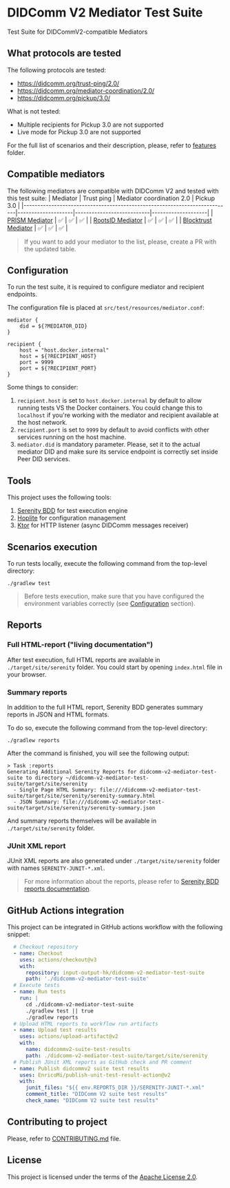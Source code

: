 # DIDComm V2 Mediator Test Suite

Test Suite for DIDCommV2-compatible Mediators

## What protocols are tested

The following protocols are tested:
* https://didcomm.org/trust-ping/2.0/
* https://didcomm.org/mediator-coordination/2.0/
* https://didcomm.org/pickup/3.0/

What is not tested:
* Multiple recipients for Pickup 3.0 are not supported
* Live mode for Pickup 3.0 are not supported

For the full list of scenarios and their description, please, refer to [features](./src/test/resources/features) folder.

## Compatible mediators

The following mediators are compatible with DIDComm V2 and tested with this test suite:
| Mediator                                                                  | Trust ping         | Mediator coordination 2.0 | Pickup 3.0         |
|---------------------------------------------------------------------------|--------------------|---------------------------|--------------------|
| [PRISM Mediator](https://github.com/input-output-hk/atala-prism-mediator) | :white_check_mark: | :white_check_mark:        | :white_check_mark: |
| [RootsID Mediator](https://github.com/roots-id/didcomm-mediator)          | :white_check_mark: | :white_check_mark:        | :white_check_mark: |
| [Blocktrust Mediator](https://github.com/bsandmann/blocktrust.Mediator)   | :white_check_mark: | :white_check_mark:        | :white_check_mark: |

> If you want to add your mediator to the list, please, create a PR with the updated table.

## Configuration

To run the test suite, it is required to configure mediator and recipient endpoints.

The configuration file is placed at `src/test/resources/mediator.conf`:

```text
mediator {
    did = ${?MEDIATOR_DID}
}

recipient {
    host = "host.docker.internal"
    host = ${?RECIPIENT_HOST}
    port = 9999
    port = ${?RECIPIENT_PORT}
}
```

Some things to consider:

1. `recipient.host` is set to `host.docker.internal` by default to allow running tests VS the Docker containers.
You could change this to `localhost` if you're working with the mediator and recipient available at the host network.
2. `recipient.port` is set to `9999` by default to avoid conflicts with other services running on the host machine.
3. `mediator.did` is mandatory parameter. Please, set it to the actual mediator DID and make sure its service endpoint is correctly set inside Peer DID services.

## Tools

This project uses the following tools:

1. [Serenity BDD](https://serenity-bdd.github.io/) for test execution engine
2. [Hoplite](https://github.com/sksamuel/hoplite) for configuration management
3. [Ktor](https://ktor.io/) for HTTP listener (async DIDComm messages receiver)


## Scenarios execution

To run tests locally, execute the following command from the top-level directory:

```shell
./gradlew test
```

> Before tests execution, make sure that you have configured
> the environment variables correctly (see [Configuration](#configuration) section).

## Reports

### Full HTML-report ("living documentation")

After test execution, full HTML reports are available in `./target/site/serenity` folder.
You could start by opening `index.html` file in your browser.

### Summary reports

In addition to the full HTML report, Serenity BDD generates summary reports in JSON and HTML formats.

To do so, execute the following command from the top-level directory:

```shell
./gradlew reports
```

After the command is finished, you will see the following output:
```text
> Task :reports
Generating Additional Serenity Reports for didcomm-v2-mediator-test-suite to directory ~/didcomm-v2-mediator-test-suite/target/site/serenity
  - Single Page HTML Summary: file:///didcomm-v2-mediator-test-suite/target/site/serenity/serenity-summary.html
  - JSON Summary: file:///didcomm-v2-mediator-test-suite/target/site/serenity/serenity-summary.json
```

And summary reports themselves will be available in `./target/site/serenity` folder.

### JUnit XML report

JUnit XML reports are also generated under `./target/site/serenity` folder with names `SERENITY-JUNIT-*.xml`.

> For more information about the reports, please refer to [Serenity BDD reports documentation](https://serenity-bdd.github.io/docs/reporting/the_serenity_reports).

## GitHub Actions integration

This project can be integrated in GitHub actions workflow with the following snippet:
```yaml
  # Checkout repository
  - name: Checkout
    uses: actions/checkout@v3
    with:
      repository: input-output-hk/didcomm-v2-mediator-test-suite
      path: './didcomm-v2-mediator-test-suite'
  # Execute tests
  - name: Run tests
    run: |
      cd ./didcomm-v2-mediator-test-suite
      ./gradlew test || true
      ./gradlew reports
  # Upload HTML reports to workflow run artifacts
  - name: Upload test results
    uses: actions/upload-artifact@v2
    with:
      name: didcommv2-suite-test-results
      path: ./didcomm-v2-mediator-test-suite/target/site/serenity
  # Publish JUnit XML reports as GitHub check and PR comment
  - name: Publish didcommv2 suite test results
    uses: EnricoMi/publish-unit-test-result-action@v2
    with:
      junit_files: "${{ env.REPORTS_DIR }}/SERENITY-JUNIT-*.xml"
      comment_title: "DIDComm V2 suite test results"
      check_name: "DIDComm V2 suite test results"
```

## Contributing to project

Please, refer to [CONTRIBUTING.md](./CONTRIBUTING.md) file.

## License

This project is licensed under the terms of the [Apache License 2.0](./LICENSE).
